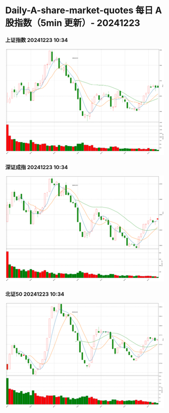
# Daily-A-share-market-quotes 每日 A 股指数（5min 更新）- 20241223

### 上证指数 20241223 10:34
![](./fig/2024/12/20241223-sh000001.png)

### 深证成指 20241223 10:34
![](./fig/2024/12/20241223-sz399001.png)

### 北证50 20241223 10:34
![](./fig/2024/12/20241223-bj899050.png)
